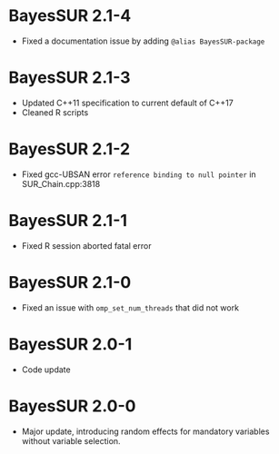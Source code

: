 # BayesSUR 2.1-4

* Fixed a documentation issue by adding `@alias BayesSUR-package`

# BayesSUR 2.1-3

* Updated C++11 specification to current default of C++17
* Cleaned R scripts

# BayesSUR 2.1-2

* Fixed gcc-UBSAN error `reference binding to null pointer` in SUR_Chain.cpp:3818

# BayesSUR 2.1-1

* Fixed R session aborted fatal error

# BayesSUR 2.1-0

* Fixed an issue with `omp_set_num_threads` that did not work

# BayesSUR 2.0-1

* Code update

# BayesSUR 2.0-0

* Major update, introducing random effects for mandatory variables without variable selection.
